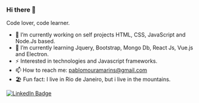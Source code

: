 ### Hi there 👋

Code lover,
  code learner.
  
  - 🔭 I’m currently working on self projects HTML, CSS, JavaScript and Node.Js based.
  - 🌱 I’m currently learning Jquery, Bootstrap, Mongo Db, React Js, Vue.js and Electron.
  - ⚡ Interested in technologies and Javascript frameworks. 
  - 📫 How to reach me: pablomouramarins@gmail.com
  - 🏖️ Fun fact: I live in Rio de Janeiro, but i live in the mountains.

[![LinkedIn Badge](https://img.shields.io/badge/linkedin--%2300EBEB?style=for-the-badge&logo=linkedin&logoColor=white)](https://www.linkedin.com/in/pablo-marins-43298295/)
<!--
**PabloMarins/PabloMarins** is a ✨ _special_ ✨ repository because its `README.md` (this file) appears on your GitHub profile.

Here are some ideas to get you started:

- 🔭 I’m currently working on ...
- 🌱 I’m currently learning ...
- 👯 I’m looking to collaborate on ...
- 🤔 I’m looking for help with ...
- 💬 Ask me about ...
- 📫 How to reach me: ...
- 😄 Pronouns: ...
- ⚡ Fun fact: ...
-->
